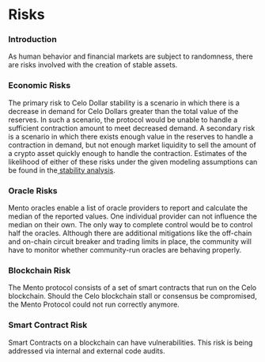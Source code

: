 # Risks

### Introduction

As human behavior and financial markets are subject to randomness, there are risks involved with the creation of stable assets.&#x20;

### Economic Risks

The primary risk to Celo Dollar stability is a scenario in which there is a decrease in demand for Celo Dollars greater than the total value of the reserves. In such a scenario, the protocol would be unable to handle a sufficient contraction amount to meet decreased demand. A secondary risk is a scenario in which there exists enough value in the reserves to handle a contraction in demand, but not enough market liquidity to sell the amount of a crypto asset quickly enough to handle the contraction. Estimates of the likelihood of either of these risks under the given modeling assumptions can be found in the[ stability analysis](https://celo.org/papers/stability).

### Oracle Risks

Mento oracles enable a list of oracle providers to report and calculate the median of the reported values. One individual provider can not influence the median on their own. The only way to complete control would be to control half the oracles. Although there are additional mitigations like the off-chain and on-chain circuit breaker and trading limits in place, the community will have to monitor whether community-run oracles are behaving properly.

### Blockchain Risk

The Mento protocol consists of a set of smart contracts that run on the Celo blockchain. Should the Celo blockchain stall or consensus be compromised, the Mento Protocol could not run correctly anymore.

### Smart Contract Risk

Smart Contracts on a blockchain can have vulnerabilities. This risk is being addressed via internal and external code audits.

